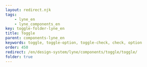 ```yaml
---
layout: redirect.njk
tags: 
    - lyne_en
    - lyne_components_en
key: toggle-folder-lyne_en
title: Toggle
parent: components-lyne_en
keywords: toggle, toggle-option, toggle-check, check, option
order: 450
redirect: /en/design-system/lyne/components/toggle/toggle/
folder: true
---
```


